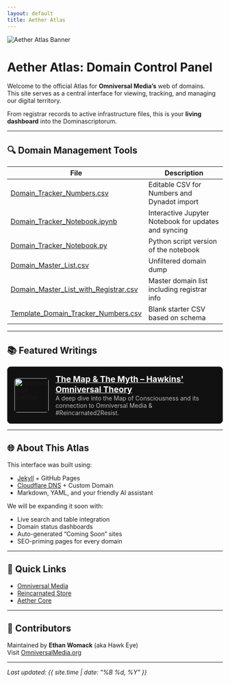 ```yaml
---
layout: default
title: Aether Atlas
---
```


<img src="{{ '/assets/images/aether-atlas-banner.png' | relative_url }}" alt="Aether Atlas Banner" class="banner-img" />

# Aether Atlas: Domain Control Panel

Welcome to the official Atlas for **Omniversal Media’s** web of domains.  
This site serves as a central interface for viewing, tracking, and managing our digital territory.

From registrar records to active infrastructure files, this is your **living dashboard** into the Dominascriptorum.

---

## 🔍 Domain Management Tools

| File | Description |
|------|-------------|
| [Domain_Tracker_Numbers.csv](Domain_Tracker_Numbers.csv) | Editable CSV for Numbers and Dynadot import |
| [Domain_Tracker_Notebook.ipynb](Domain_Tracker_Notebook.ipynb) | Interactive Jupyter Notebook for updates and syncing |
| [Domain_Tracker_Notebook.py](Domain_Tracker_Notebook.py) | Python script version of the notebook |
| [Domain_Master_List.csv](Domain_Master_List.csv) | Unfiltered domain dump |
| [Domain_Master_List_with_Registrar.csv](Domain_Master_List_with_Registrar.csv) | Master domain list including registrar info |
| [Template_Domain_Tracker_Numbers.csv](Template_Domain_Tracker_Numbers.csv) | Blank starter CSV based on schema |

---

## 📚 Featured Writings

<div style="display: flex; align-items: center; gap: 1rem; background: #111; padding: 1rem; border-radius: 8px; border: 1px solid #333;">
  <img src="https://onebucket.omniversal.cloud/symbols/reincarnated2resist_emblem/Reincarnated_Hawk_Emblem.png" alt="Reincarnated Emblem" style="width: 80px; height: auto; border-radius: 6px;" />
  <div>
    <a href="/articles/omniversal-theory-part-1/" style="font-size: 1.2rem; font-weight: bold; color: #fff;">The Map & The Myth – Hawkins' Omniversal Theory</a><br />
    <span style="color: #bbb;">A deep dive into the Map of Consciousness and its connection to Omniversal Media & #Reincarnated2Resist.</span>
  </div>
</div>

---

## 🌐 About This Atlas

This interface was built using:

- [Jekyll](https://jekyllrb.com/) + GitHub Pages  
- [Cloudflare DNS](https://dash.cloudflare.com) + Custom Domain  
- Markdown, YAML, and your friendly AI assistant

We will be expanding it soon with:

- Live search and table integration  
- Domain status dashboards  
- Auto-generated “Coming Soon” sites  
- SEO-priming pages for every domain

---

## 🧭 Quick Links

- [Omniversal Media](https://omniversalmedia.org)
- [Reincarnated Store](https://reincarnated.store)
- [Aether Core](https://aether.omniversalmedia.net)

---

## 🤝 Contributors

Maintained by **Ethan Womack** (aka Hawk Eye)  
Visit [OmniversalMedia.org](https://omniversalmedia.org)

---

_Last updated: {{ site.time | date: "%B %d, %Y" }}_
